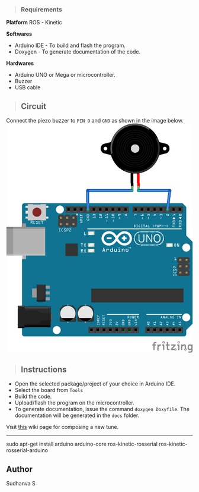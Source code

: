 
> ### Requirements

**Platform**
ROS - Kinetic

**Softwares**
* Arduino IDE - To build and flash the program.
* Doxygen - To generate documentation of the code.

**Hardwares**
* Arduino UNO or Mega or microcontroller.
* Buzzer
* USB cable

> ## Circuit
Connect the piezo buzzer to ```PIN 9``` and ```GND``` as shown in the image below.
![Circuit](Circuit.png)
> ## Instructions
* Open the selected package/project of your choice in Arduino IDE.
* Select the board from ```Tools```
* Build the code.
* Upload/flash the program on the microcontroller.
* To generate documentation, issue the command ```doxygen Doxyfile```. The documentation will be generated in the ```docs``` folder.

Visit [this](https://github.com/RobotBramhana/arduino_music/wiki/Quick-compose-guide) wiki page for composing a new tune.

---

sudo apt-get install arduino arduino-core ros-kinetic-rosserial ros-kinetic-rosserial-arduino

## Author
Sudhanva S


